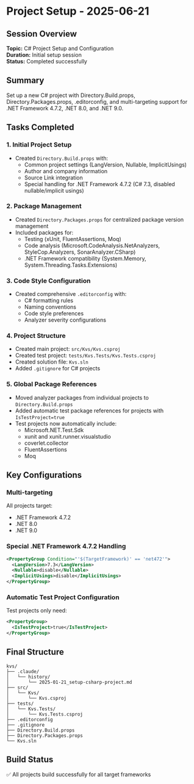 # Project Setup - 2025-06-21

## Session Overview
**Topic:** C# Project Setup and Configuration  
**Duration:** Initial setup session  
**Status:** Completed successfully

## Summary
Set up a new C# project with Directory.Build.props, Directory.Packages.props, .editorconfig, and multi-targeting support for .NET Framework 4.7.2, .NET 8.0, and .NET 9.0.

## Tasks Completed

### 1. Initial Project Setup
- Created `Directory.Build.props` with:
  - Common project settings (LangVersion, Nullable, ImplicitUsings)
  - Author and company information
  - Source Link integration
  - Special handling for .NET Framework 4.7.2 (C# 7.3, disabled nullable/implicit usings)

### 2. Package Management
- Created `Directory.Packages.props` for centralized package version management
- Included packages for:
  - Testing (xUnit, FluentAssertions, Moq)
  - Code analysis (Microsoft.CodeAnalysis.NetAnalyzers, StyleCop.Analyzers, SonarAnalyzer.CSharp)
  - .NET Framework compatibility (System.Memory, System.Threading.Tasks.Extensions)

### 3. Code Style Configuration
- Created comprehensive `.editorconfig` with:
  - C# formatting rules
  - Naming conventions
  - Code style preferences
  - Analyzer severity configurations

### 4. Project Structure
- Created main project: `src/Kvs/Kvs.csproj`
- Created test project: `tests/Kvs.Tests/Kvs.Tests.csproj`
- Created solution file: `Kvs.sln`
- Added `.gitignore` for C# projects

### 5. Global Package References
- Moved analyzer packages from individual projects to `Directory.Build.props`
- Added automatic test package references for projects with `IsTestProject=true`
- Test projects now automatically include:
  - Microsoft.NET.Test.Sdk
  - xunit and xunit.runner.visualstudio
  - coverlet.collector
  - FluentAssertions
  - Moq

## Key Configurations

### Multi-targeting
All projects target:
- .NET Framework 4.7.2
- .NET 8.0
- .NET 9.0

### Special .NET Framework 4.7.2 Handling
```xml
<PropertyGroup Condition="'$(TargetFramework)' == 'net472'">
  <LangVersion>7.3</LangVersion>
  <Nullable>disable</Nullable>
  <ImplicitUsings>disable</ImplicitUsings>
</PropertyGroup>
```

### Automatic Test Project Configuration
Test projects only need:
```xml
<PropertyGroup>
  <IsTestProject>true</IsTestProject>
</PropertyGroup>
```

## Final Structure
```
kvs/
├── .claude/
│   └── history/
│       └── 2025-01-21_setup-csharp-project.md
├── src/
│   └── Kvs/
│       └── Kvs.csproj
├── tests/
│   └── Kvs.Tests/
│       └── Kvs.Tests.csproj
├── .editorconfig
├── .gitignore
├── Directory.Build.props
├── Directory.Packages.props
└── Kvs.sln
```

## Build Status
✅ All projects build successfully for all target frameworks